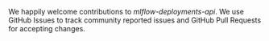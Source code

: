 We happily welcome contributions to *mlflow-deployments-api*. We use GitHub Issues to track community reported issues and GitHub Pull Requests for accepting changes.
